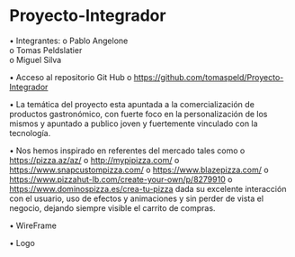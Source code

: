 # Proyecto-Integrador   

•	Integrantes:
o	Pablo Angelone	
o	Tomas Peldslatier	
o	Miguel Silva

•	Acceso al repositorio Git Hub
o	https://github.com/tomaspeld/Proyecto-Integrador

•	La temática del proyecto esta apuntada a la comercialización de productos gastronómico, con fuerte foco en la personalización de los mismos y apuntado a publico joven y fuertemente vinculado con la tecnología.

•	Nos hemos inspirado en referentes del mercado tales como
o	https://pizza.az/az/
o	http://mypipizza.com/
o	https://www.snapcustompizza.com/
o	https://www.blazepizza.com/
o	https://www.pizzahut-lb.com/create-your-own/p/8279910
o	https://www.dominospizza.es/crea-tu-pizza
dada su excelente interacción con el usuario, uso de efectos y animaciones y sin perder de vista el negocio, dejando siempre visible el carrito de compras.

•	WireFrame 

•	Logo


